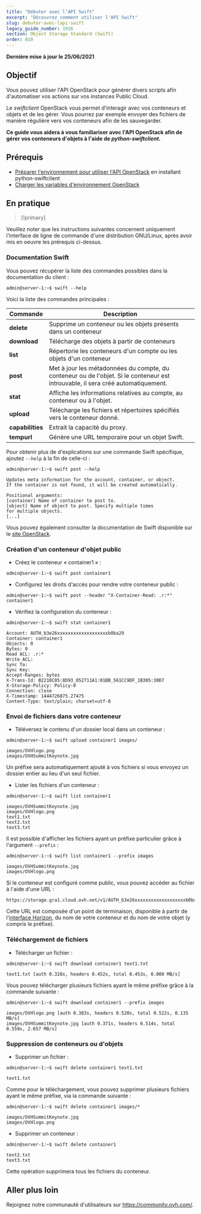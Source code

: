 ```yaml
---
title: "Débuter avec l’API Swift"
excerpt: "Découvrez comment utiliser l'API Swift"
slug: debuter-avec-lapi-swift
legacy_guide_number: 1916
section: Object Storage Standard (Swift)
order: 010
---
```


**Dernière mise à jour le 25/06/2021**

## Objectif

Vous pouvez utiliser l'API OpenStack pour générer divers scripts afin d'automatiser vos actions sur vos instances Public Cloud.

Le *swiftclient* OpenStack vous permet d'interagir avec vos conteneurs et objets et de les gérer. Vous pourrez par exemple envoyer des fichiers de manière régulière vers vos conteneurs afin de les sauvegarder.

**Ce guide vous aidera à vous familiariser avec l'API OpenStack afin de gérer vos conteneurs d'objets à l'aide de *python-swiftclient*.**

## Prérequis

- [Préparer l'environnement pour utiliser l'API OpenStack](../../public-cloud/preparer-lenvironnement-pour-utiliser-lapi-openstack/) en installant python-swiftclient
- [Charger les variables d'environnement OpenStack](../../public-cloud/charger-les-variables-denvironnement-openstack/)

## En pratique

> [!primary]
>
Veuillez noter que les instructions suivantes concernent uniquement l'interface de ligne de commande d'une distribution GNU/Linux, après avoir mis en oeuvre les prérequis ci-dessus.
>

### Documentation Swift

Vous pouvez récupérer la liste des commandes possibles dans la documentation du client :

```
admin@server-1:~$ swift --help
```

Voici la liste des commandes principales :

|Commande|Description|
|---|---|
|**delete**|Supprime un conteneur ou les objets présents dans un conteneur|
|**download**|Télécharge des objets à partir de conteneurs|
|**list**|Répertorie les conteneurs d'un compte ou les objets d'un conteneur|
|**post**|Met à jour les métadonnées du compte, du conteneur ou de l'objet. Si le conteneur est introuvable, il sera créé automatiquement.|
|**stat**|Affiche les informations relatives au compte, au conteneur ou à l'objet.|
|**upload**|Télécharge les fichiers et répertoires spécifiés vers le conteneur donné.|
|**capabilities**|Extrait la capacité du proxy.|
|**tempurl**|Génère une URL temporaire pour un objet Swift.|


Pour obtenir plus de d'explications sur une commande Swift spécifique, ajoutez `--help` à la fin de celle-ci :

```
admin@server-1:~$ swift post --help

Updates meta information for the account, container, or object.
If the container is not found, it will be created automatically.

Positional arguments:
[container] Name of container to post to.
[object] Name of object to post. Specify multiple times
for multiple objects.
[...]
```

Vous pouvez également consulter la documentation de Swift disponible sur le [site OpenStack](http://docs.openstack.org/cli-reference/content/swiftclient_commands.html).

### Création d'un conteneur d'objet public

- Créez le conteneur « container1 » :

```
admin@server-1:~$ swift post container1
```

- Configurez les droits d'accès pour rendre votre conteneur public :

```
admin@server-1:~$ swift post --header "X-Container-Read: .r:*" container1
```

- Vérifiez la configuration du conteneur :

```
admin@server-1:~$ swift stat container1

Account: AUTH_b3e26xxxxxxxxxxxxxxxxxxxb0ba29
Container: container1
Objects: 0
Bytes: 0
Read ACL: .r:*
Write ACL:
Sync To:
Sync Key:
Accept-Ranges: bytes
X-Trans-Id: B2210C05:8D93_052711A1:01BB_561CC9DF_1B305:30D7
X-Storage-Policy: Policy-0
Connection: close
X-Timestamp: 1444726875.27475
Content-Type: text/plain; charset=utf-8
```

### Envoi de fichiers dans votre conteneur

- Téléversez le contenu d'un dossier local dans un conteneur :

```
admin@server-1:~$ swift upload container1 images/

images/OVHlogo.png
images/OVHSummitKeynote.jpg
```

Un préfixe sera automatiquement ajouté à vos fichiers si vous envoyez un dossier entier au lieu d'un seul fichier.

- Lister les fichiers d'un conteneur :

```
admin@server-1:~$ swift list container1

images/OVHSummitKeynote.jpg
images/OVHlogo.png
text1.txt
text2.txt
text3.txt
```

Il est possible d'afficher les fichiers ayant un préfixe particulier grâce à l'argument `--prefix` :

```
admin@server-1:~$ swift list container1 --prefix images

images/OVHSummitKeynote.jpg
images/OVHlogo.png
```

Si le conteneur est configuré comme public, vous pouvez accéder au fichier à l'aide d'une URL :

```
https://storage.gra1.cloud.ovh.net/v1/AUTH_b3e26xxxxxxxxxxxxxxxxxxxb0ba29/container1/images/OVHlogo.png
```

Cette URL est composée d'un point de terminaison, disponible à partir de l'[interface Horizon](../../public-cloud/acces-et-securite-dans-horizon/), du nom de votre conteneur et du nom de votre objet (y compris le préfixe).

### Téléchargement de fichiers

- Télécharger un fichier :

```
admin@server-1:~$ swift download container1 text1.txt

text1.txt [auth 0.328s, headers 0.452s, total 0.453s, 0.000 MB/s]
```

Vous pouvez télécharger plusieurs fichiers ayant le même préfixe grâce à la commande suivante :

```
admin@server-1:~$ swift download container1 --prefix images

images/OVHlogo.png [auth 0.383s, headers 0.520s, total 0.522s, 0.135 MB/s]
images/OVHSummitKeynote.jpg [auth 0.371s, headers 0.514s, total 0.559s, 2.657 MB/s]
```

### Suppression de conteneurs ou d'objets

- Supprimer un fichier :

```
admin@server-1:~$ swift delete container1 text1.txt

text1.txt
```

Comme pour le téléchargement, vous pouvez supprimer plusieurs fichiers ayant le même préfixe, via la commande suivante :

```
admin@server-1:~$ swift delete container1 images/*

images/OVHSummitKeynote.jpg
images/OVHlogo.png
```

- Supprimer un conteneur :

```
admin@server-1:~$ swift delete container1

text2.txt
text3.txt
```

Cette opération supprimera tous les fichiers du conteneur.

## Aller plus loin

Rejoignez notre communauté d'utilisateurs sur <https://community.ovh.com/>.
